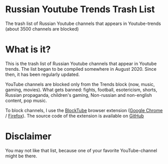 # Russian Youtube Trends Trash List
The trash list of Russian Youtube channels that appears in Youtube-trends (about 3500 channels are blocked)


# What is it?
This is the trash list of Russian Youtube channels that appear in Youtube trends. The list began to be compiled somewhere in August 2020. Since then, it has been regularly updated.

YouTube channels are blocked only from the Trends block (now, music, gaming, movies). What gets banned: fights, football, esotericism, shorts, Russian propaganda, children's gaming, Non-russian and non-english content, pop music.

To block channels, I use the [BlockTube](https://github.com/amitbl/blocktube) browser extension ([Google Chrome](https://chrome.google.com/webstore/detail/blocktube/bbeaicapbccfllodepmimpkgecanonai) / [Firefox](https://addons.mozilla.org/en-US/firefox/addon/blocktube/)). The source code of the extension is available on [GitHub](https://github.com/amitbl/blocktube)

# Disclaimer
You may not like that list, because one of your favorite YouTube-channel might be there.
